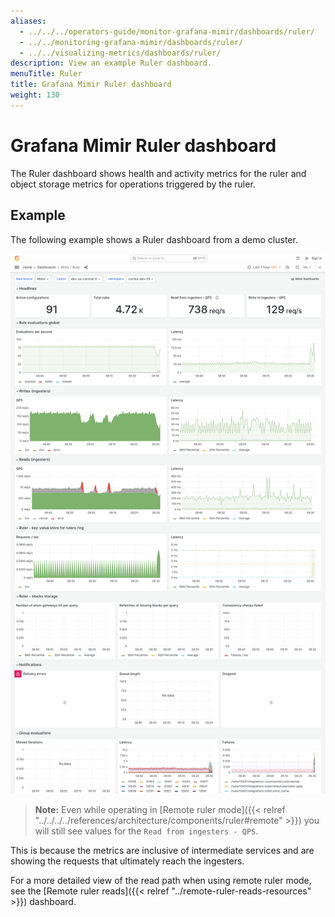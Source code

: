 ```yaml
---
aliases:
  - ../../../operators-guide/monitor-grafana-mimir/dashboards/ruler/
  - ../../monitoring-grafana-mimir/dashboards/ruler/
  - ../../visualizing-metrics/dashboards/ruler/
description: View an example Ruler dashboard.
menuTitle: Ruler
title: Grafana Mimir Ruler dashboard
weight: 130
---
```


# Grafana Mimir Ruler dashboard

The Ruler dashboard shows health and activity metrics for the ruler and object storage metrics for operations triggered by the ruler.

## Example

The following example shows a Ruler dashboard from a demo cluster.

![Grafana Mimir ruler dashboard](mimir-ruler.png)

> **Note:** Even while operating in [Remote ruler mode]({{< relref "../../../../references/architecture/components/ruler#remote" >}}) you will still see values for the `Read from ingesters - QPS`.

This is because the metrics are inclusive of intermediate services and are showing the requests that ultimately reach the ingesters.

For a more detailed view of the read path when using remote ruler mode, see the [Remote ruler reads]({{< relref "../remote-ruler-reads-resources" >}}) dashboard.
